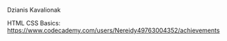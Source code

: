 Dzianis Kavalionak

HTML CSS Basics: https://www.codecademy.com/users/Nereidy49763004352/achievements
